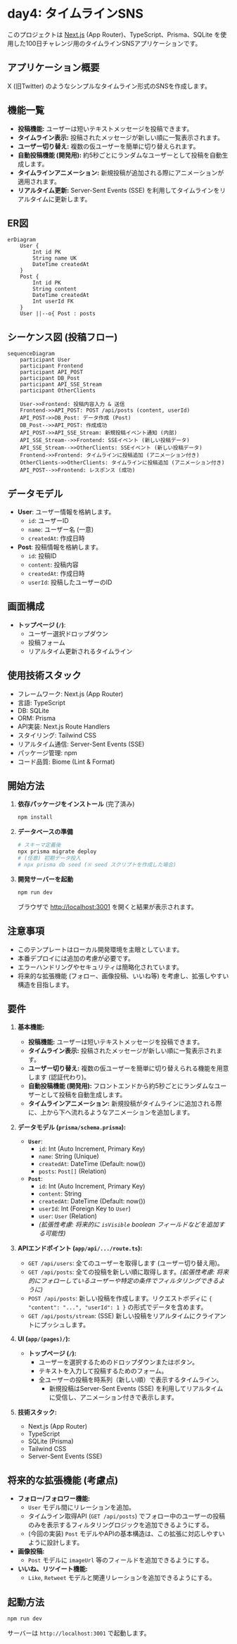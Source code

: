 # day4: タイムラインSNS

このプロジェクトは [Next.js](https://nextjs.org) (App Router)、TypeScript、Prisma、SQLite を使用した100日チャレンジ用のタイムラインSNSアプリケーションです。

## アプリケーション概要

X (旧Twitter) のようなシンプルなタイムライン形式のSNSを作成します。

## 機能一覧

- **投稿機能:** ユーザーは短いテキストメッセージを投稿できます。
- **タイムライン表示:** 投稿されたメッセージが新しい順に一覧表示されます。
- **ユーザー切り替え:** 複数の仮ユーザーを簡単に切り替えられます。
- **自動投稿機能 (開発用):** 約5秒ごとにランダムなユーザーとして投稿を自動生成します。
- **タイムラインアニメーション:** 新規投稿が追加される際にアニメーションが適用されます。
- **リアルタイム更新:** Server-Sent Events (SSE) を利用してタイムラインをリアルタイムに更新します。

## ER図

```mermaid
erDiagram
    User {
        Int id PK
        String name UK
        DateTime createdAt
    }
    Post {
        Int id PK
        String content
        DateTime createdAt
        Int userId FK
    }
    User ||--o{ Post : posts
```

## シーケンス図 (投稿フロー)

```mermaid
sequenceDiagram
    participant User
    participant Frontend
    participant API_POST
    participant DB_Post
    participant API_SSE_Stream
    participant OtherClients

    User->>Frontend: 投稿内容入力 & 送信
    Frontend->>API_POST: POST /api/posts (content, userId)
    API_POST->>DB_Post: データ作成 (Post)
    DB_Post-->>API_POST: 作成成功
    API_POST->>API_SSE_Stream: 新規投稿イベント通知 (内部)
    API_SSE_Stream-->>Frontend: SSEイベント (新しい投稿データ)
    API_SSE_Stream-->>OtherClients: SSEイベント (新しい投稿データ)
    Frontend->>Frontend: タイムラインに投稿追加 (アニメーション付き)
    OtherClients->>OtherClients: タイムラインに投稿追加 (アニメーション付き)
    API_POST-->>Frontend: レスポンス (成功)
```

## データモデル

- **User**: ユーザー情報を格納します。
  - `id`: ユーザーID
  - `name`: ユーザー名 (一意)
  - `createdAt`: 作成日時
- **Post**: 投稿情報を格納します。
  - `id`: 投稿ID
  - `content`: 投稿内容
  - `createdAt`: 作成日時
  - `userId`: 投稿したユーザーのID

## 画面構成

- **トップページ (`/`)**:
  - ユーザー選択ドロップダウン
  - 投稿フォーム
  - リアルタイム更新されるタイムライン

## 使用技術スタック

- フレームワーク: Next.js (App Router)
- 言語: TypeScript
- DB: SQLite
- ORM: Prisma
- API実装: Next.js Route Handlers
- スタイリング: Tailwind CSS
- リアルタイム通信: Server-Sent Events (SSE)
- パッケージ管理: npm
- コード品質: Biome (Lint & Format)

## 開始方法

1. **依存パッケージをインストール** (完了済み)
   ```bash
   npm install
   ```

2. **データベースの準備**
   ```bash
   # スキーマ定義後
   npx prisma migrate deploy
   # (任意) 初期データ投入
   # npx prisma db seed (※ seed スクリプトを作成した場合)
   ```

3. **開発サーバーを起動**
   ```bash
   npm run dev
   ```
   ブラウザで [http://localhost:3001](http://localhost:3001) を開くと結果が表示されます。

## 注意事項

- このテンプレートはローカル開発環境を主眼としています。
- 本番デプロイには追加の考慮が必要です。
- エラーハンドリングやセキュリティは簡略化されています。
- 将来的な拡張機能 (フォロー、画像投稿、いいね等) を考慮し、拡張しやすい構造を目指します。

## 要件

1.  **基本機能:**
    *   **投稿機能:** ユーザーは短いテキストメッセージを投稿できます。
    *   **タイムライン表示:** 投稿されたメッセージが新しい順に一覧表示されます。
    *   **ユーザー切り替え:** 複数の仮ユーザーを簡単に切り替えられる機能を用意します (認証代わり)。
    *   **自動投稿機能 (開発用):** フロントエンドから約5秒ごとにランダムなユーザーとして投稿を自動生成します。
    *   **タイムラインアニメーション:** 新規投稿がタイムラインに追加される際に、上から下へ流れるようなアニメーションを追加します。

2.  **データモデル (`prisma/schema.prisma`):**
    *   **`User`**:
        *   `id`: Int (Auto Increment, Primary Key)
        *   `name`: String (Unique)
        *   `createdAt`: DateTime (Default: now())
        *   `posts`: `Post[]` (Relation)
    *   **`Post`**:
        *   `id`: Int (Auto Increment, Primary Key)
        *   `content`: String
        *   `createdAt`: DateTime (Default: now())
        *   `userId`: Int (Foreign Key to `User`)
        *   `user`: `User` (Relation)
        *   *(拡張性考慮: 将来的に `isVisible` boolean フィールドなどを追加する可能性)*

3.  **APIエンドポイント (`app/api/.../route.ts`):**
    *   `GET /api/users`: 全てのユーザーを取得します (ユーザー切り替え用)。
    *   `GET /api/posts`: 全ての投稿を新しい順に取得します。*(拡張性考慮: 将来的にフォローしているユーザーや特定の条件でフィルタリングできるように)*
    *   `POST /api/posts`: 新しい投稿を作成します。リクエストボディに `{ "content": "...", "userId": 1 }` の形式でデータを含めます。
    *   `GET /api/posts/stream`: (SSE) 新しい投稿をリアルタイムにクライアントにプッシュします。

4.  **UI (`app/(pages)/`):**
    *   **トップページ (`/`):**
        *   ユーザーを選択するためのドロップダウンまたはボタン。
        *   テキストを入力して投稿するためのフォーム。
        *   全ユーザーの投稿を時系列（新しい順）で表示するタイムライン。
            *   新規投稿はServer-Sent Events (SSE) を利用してリアルタイムに受信し、アニメーション付きで表示します。

5.  **技術スタック:**
    *   Next.js (App Router)
    *   TypeScript
    *   SQLite (Prisma)
    *   Tailwind CSS
    *   Server-Sent Events (SSE)

## 将来的な拡張機能 (考慮点)

*   **フォロー/フォロワー機能:**
    *   `User` モデル間にリレーションを追加。
    *   タイムライン取得API (`GET /api/posts`) でフォロー中のユーザーの投稿のみを表示するフィルタリングロジックを追加できるようにする。
    *   (今回の実装) `Post` モデルやAPIの基本構造は、この拡張に対応しやすいように設計します。
*   **画像投稿:**
    *   `Post` モデルに `imageUrl` 等のフィールドを追加できるようにする。
*   **いいね、リツイート機能:**
    *   `Like`, `Retweet` モデルと関連リレーションを追加できるようにする。

## 起動方法

```bash
npm run dev
```

サーバーは `http://localhost:3001` で起動します。 

